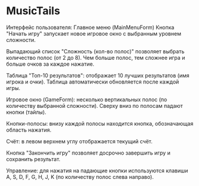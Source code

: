 # MusicTails
Интерфейс пользователя: Главное меню (MainMenuForm) Кнопка "Начать игру" запускает новое игровое окно с выбранным уровнем сложности.

Выпадающий список "Сложность (кол-во полос)" позволяет выбрать количество полос (от 2 до 8). Чем больше полос, тем сложнее игра и больше очков за каждое нажатие.

Таблица "Топ-10 результатов": отображает 10 лучших результатов (имя игрока и очки). Таблица автоматически обновляется после каждой игры.

Игровое окно (GameForm): несколько вертикальных полос (по количеству выбранной сложности). Сверху вниз по полосам падают кнопки (тайлы).

Кнопки-полосы: внизу каждой полосы находится кнопка, обозначающая область нажатия.

Счёт: в левом верхнем углу отображается текущий счёт.

Кнопка "Закончить игру" позволяет досрочно завершить игру и сохранить результат.

Управление: для нажатия на падающие кнопки используются клавиши A, S, D, F, G, H, J, K (по количеству полос слева направо).
